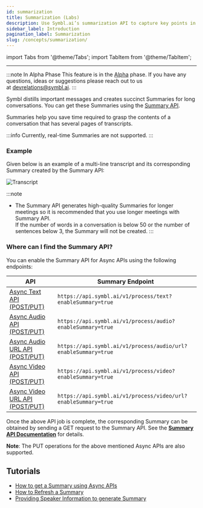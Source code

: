 ```yaml
---
id: summarization
title: Summarization (Labs)
description: Use Symbl.ai’s summarization API to capture key points in a conversation and create succinct summaries. Learn more.
sidebar_label: Introduction
pagination_label: Summarization
slug: /concepts/summarization/
---
```


<head>
    <title>Summarization API- Capturing Key Points (Alpha)</title>
</head>

import Tabs from '@theme/Tabs';
import TabItem from '@theme/TabItem';

---

:::note In Alpha Phase
This feature is in the [Alpha](/docs/product-releases) phase. If you have any questions, ideas or suggestions please reach out to us at devrelations@symbl.ai.
:::

Symbl distills important messages and creates succinct Summaries for long conversations. You can get these Summaries using the [Summary API](/docs/conversation-api/summary).

Summaries help you save time required to grasp the contents of a conversation that has several pages of transcripts.

:::info
Currently, real-time Summaries are not supported.
:::

### Example

Given below is an example of a multi-line transcript and its corresponding Summary created by the Summary API:

![Transcript](/img/summary_labs_final.png)

:::note

- The Summary API generates high-quality Summaries for longer meetings so it is recommended that you use longer meetings with Summary API. <br/>
  If the number of words in a conversation is below 50 or the number of sentences below 3, the Summary will not be created.
:::

### Where can I find the Summary API?

You can enable the Summary API for Async APIs using the following endpoints: <br/>

API  | Summary Endpoint
---------- | -------
[Async Text API (POST/PUT)](/docs/async-api/overview/text/post-text)| ```https://api.symbl.ai/v1/process/text?enableSummary=true ```
[Async Audio API (POST/PUT)](/docs/async-api/overview/audio/post-audio)| ```https://api.symbl.ai/v1/process/audio?enableSummary=true```
[Async Audio URL API (POST/PUT)](/docs/async-api/overview/audio/post-audio-url)| ```https://api.symbl.ai/v1/process/audio/url?enableSummary=true```
[Async Video API (POST/PUT)](/docs/async-api/overview/video/post-video)| ```https://api.symbl.ai/v1/process/video?enableSummary=true```
[Async Video URL API (POST/PUT)](/docs/async-api/overview/video/post-video-url)| ```https://api.symbl.ai/v1/process/video/url?enableSummary=true```

Once the above API job is complete, the corresponding Summary can be obtained by sending a GET request to the Summary API. See the [**Summary API Documentation**](/docs/conversation-api/summary) for details.

**Note**: The PUT operations for the above mentioned Async APIs are also supported.

## Tutorials

- [How to get a Summary using Async APIs](/docs/tutorials/summarization/getting-summary)
- [How to Refresh a Summary](/docs/tutorials/summarization/refreshing-summary)
- [Providing Speaker Information to generate Summary](/docs/tutorials/summarization/adding-speaker-info)
